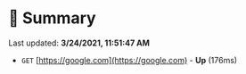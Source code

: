 # 📖 Summary
Last updated: **3/24/2021, 11:51:47 AM**

- `GET` [https://google.com](https://google.com) - **Up** (176ms)
